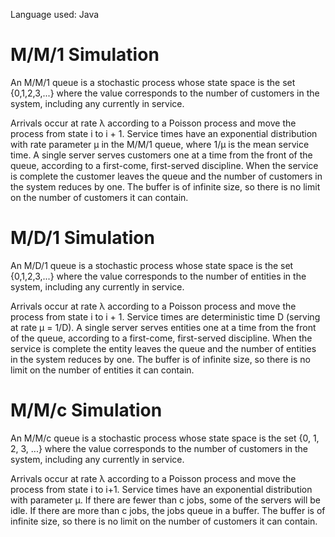 Language used: Java

# M/M/1 Simulation
An M/M/1 queue is a stochastic process whose state space is the set {0,1,2,3,...} where the value corresponds to the number of customers in the system, including any currently in service.

Arrivals occur at rate λ according to a Poisson process and move the process from state i to i + 1.
Service times have an exponential distribution with rate parameter μ in the M/M/1 queue, where 1/μ is the mean service time.
A single server serves customers one at a time from the front of the queue, according to a first-come, first-served discipline. When the service is complete the customer leaves the queue and the number of customers in the system reduces by one.
The buffer is of infinite size, so there is no limit on the number of customers it can contain.


# M/D/1 Simulation
An M/D/1 queue is a stochastic process whose state space is the set {0,1,2,3,...} where the value corresponds to the number of entities in the system, including any currently in service.

Arrivals occur at rate λ according to a Poisson process and move the process from state i to i + 1.
Service times are deterministic time D (serving at rate μ = 1/D).
A single server serves entities one at a time from the front of the queue, according to a first-come, first-served discipline. When the service is complete the entity leaves the queue and the number of entities in the system reduces by one.
The buffer is of infinite size, so there is no limit on the number of entities it can contain.


# M/M/c Simulation
An M/M/c queue is a stochastic process whose state space is the set {0, 1, 2, 3, ...} where the value corresponds to the number of customers in the system, including any currently in service.

Arrivals occur at rate λ according to a Poisson process and move the process from state i to i+1.
Service times have an exponential distribution with parameter μ. If there are fewer than c jobs, some of the servers will be idle. If there are more than c jobs, the jobs queue in a buffer.
The buffer is of infinite size, so there is no limit on the number of customers it can contain.
